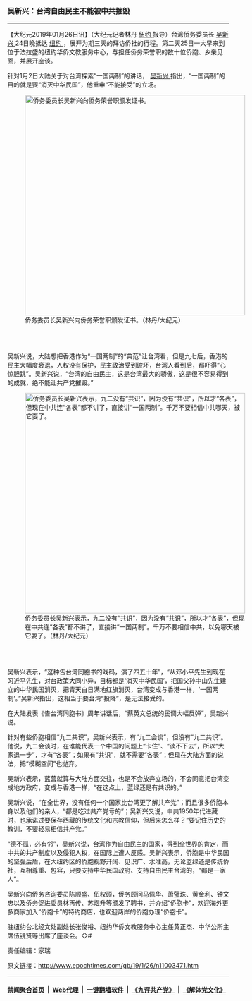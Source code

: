 ### 吴新兴：台湾自由民主不能被中共摧毁
------------------------

<p>
 【大纪元2019年01月26日讯】（大纪元记者林丹
 <a href="http://www.epochtimes.com/gb/tag/%E7%BA%BD%E7%BA%A6.html">
  纽约
 </a>
 报导）台湾侨务委员长
 <a href="http://www.epochtimes.com/gb/tag/%E5%90%B4%E6%96%B0%E5%85%B4.html">
  吴新兴
 </a>
 24日晚抵达
 <a href="http://www.epochtimes.com/gb/tag/%E7%BA%BD%E7%BA%A6.html">
  纽约
 </a>
 ，展开为期三天的拜访侨社的行程。第二天25日一大早来到位于法拉盛的纽约华侨文教服务中心，与担任侨务荣誉职的数十位侨胞、乡亲见面，并展开座谈。
</p>
<p>
 针对1月2日大陆关于对台湾探索“一国两制”的讲话，
 <a href="http://www.epochtimes.com/gb/tag/%E5%90%B4%E6%96%B0%E5%85%B4.html">
  吴新兴
 </a>
 指出，“一国两制”的目的就是要“消灭中华民国”，他重申“不能接受”的立场。
</p>
<figure class="wp-caption aligncenter" id="11003475" style="width: 500px">
 <img alt="侨务委员长吴新兴向侨务荣誉职颁发证书。" src="http://i.epochtimes.com/assets/uploads/2019/01/e7201d3299c4b04ac9043d7ab37b79f9-450x338.jpg" width="500"/>
 <br/><figcaption class="wp-caption-text">
  侨务委员长吴新兴向侨务荣誉职颁发证书。（林丹/大纪元）
 </figcaption><br/>
</figure><br/>
<p>
 吴新兴说，大陆想把香港作为“一国两制”的“典范”让台湾看，但是九七后，香港的民主大幅度衰退，人权没有保护，民主政治受到破坏，台湾人看到后，都吓得“心惊胆跳”。吴新兴说，“台湾的自由民主，这是台湾最大的骄傲，这是很不容易得到的成就，绝不能让共产党摧毁。”
</p>
<figure class="wp-caption aligncenter" id="11003474" style="width: 500px">
 <img alt="侨务委员长吴新兴表示，九二没有“共识”，因为没有“共识”，所以才“各表”，但现在中共连“各表”都不讲了，直接讲“一国两制”。千万不要相信中共哪天，被它耍了。" src="http://i.epochtimes.com/assets/uploads/2019/01/cdad475c327e34de9062da3b26d96836-450x600.jpg" width="500"/>
 <br/><figcaption class="wp-caption-text">
  侨务委员长吴新兴表示，九二没有“共识”，因为没有“共识”，所以才“各表”，但现在中共连“各表”都不讲了，直接讲“一国两制”。千万不要相信中共，以免哪天被它耍了。（林丹/大纪元）
 </figcaption><br/>
</figure><br/>
<p>
 吴新兴表示，“这种告台湾同胞书的戏码，演了四五十年”，“从邓小平先生到现在习近平先生，对台政策大同小异，目标都是‘消灭中华民国’，把国父孙中山先生建立的中华民国消灭，把青天白日满地红旗消灭，台湾变成与香港一样，‘一国两制’。”吴新兴指出，这相当于要台湾“投降”，是无法接受的。
</p>
<p>
 在大陆发表《告台湾同胞书》周年讲话后，“蔡英文总统的民调大幅反弹”，吴新兴说。
</p>
<p>
 针对有些侨胞相信“九二共识”，吴新兴表示，有“九二会谈”，但没有“九二共识”。他说，九二会谈时，在谁能代表一个中国的问题上“卡住”、“谈不下去”，所以“大家退一步”，才有“各表”；如果有“共识”，就不需要“各表”；但现在大陆方面的说法，把“模糊空间”也抛弃。
</p>
<p>
 吴新兴表示，蓝营就算与大陆方面交往，也是不会放弃立场的，不会同意把台湾变成地方政府，变成与香港一样，“在这点上，蓝绿还是有共识的。”
</p>
<p>
 吴新兴说，“在全世界，没有任何一个国家比台湾更了解共产党”；而且很多侨胞本身以及他们的亲人，“都是吃过共产党亏的”；吴新兴又说，中共1950年代进藏时，也承诺过要保存西藏的传统文化和宗教信仰，但后来怎么样？“要记住历史的教训，不要轻易相信共产党。”
</p>
<p>
 “德不孤，必有邻”，吴新兴说，台湾作为自由民主的国家，得到全世界的肯定，而中共的共产制度以及侵犯人权，在国际上遭人反感。吴新兴表示，侨胞是中华民国的坚强后盾，在大纽约区的侨胞视野开阔、见识广、水准高，无论蓝绿还是传统侨社，互相尊重、包容，只要支持中华民国政府、支持自由民主台湾的，“都是一家人”。
</p>
<p>
 吴新兴向侨务咨询委员陈顺盛、伍权硕，侨务顾问马佩华、萧璧珠、黄金利、钟文忠以及侨务促进委员林再传、苏煜升等颁发了聘书，并介绍“侨胞卡”，欢迎海外更多商家加入“侨胞卡”的特约商店，也欢迎两岸的侨胞办理“侨胞卡”。
</p>
<p>
 驻纽约台北经文处副处长张俊裕、纽约华侨文教服务中心主任黄正杰、中华公所主席伍锐贤等出席了座谈会。◇#
</p>
<p>
 责任编辑：家瑞
</p>

原文链接：http://www.epochtimes.com/gb/19/1/26/n11003471.htm


------------------------
#### [禁闻聚合首页](https://github.com/gfw-breaker/banned-news/blob/master/README.md) &nbsp;|&nbsp; [Web代理](https://github.com/gfw-breaker/open-proxy/blob/master/README.md) &nbsp;|&nbsp; [一键翻墙软件](https://github.com/gfw-breaker/nogfw/blob/master/README.md) &nbsp;|&nbsp; [《九评共产党》](https://github.com/gfw-breaker/9ping.md/blob/master/README.md#九评之一评共产党是什么) &nbsp;|&nbsp; [《解体党文化》](https://github.com/gfw-breaker/jtdwh.md/blob/master/README.md#绪论)
